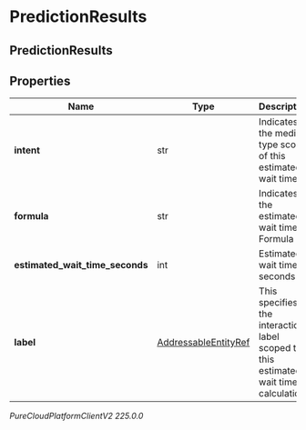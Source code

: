 # PredictionResults

## PredictionResults

## Properties

|Name | Type | Description | Notes|
|------------ | ------------- | ------------- | -------------|
| **intent** | str | Indicates the media type scope of this estimated wait time | [optional] |
| **formula** | str | Indicates the estimated wait time Formula | |
| **estimated_wait_time_seconds** | int | Estimated wait time in seconds | |
| **label** | [AddressableEntityRef](AddressableEntityRef) | This specifies the interaction label scoped to this estimated wait time calculation | [optional] |



_PureCloudPlatformClientV2 225.0.0_
